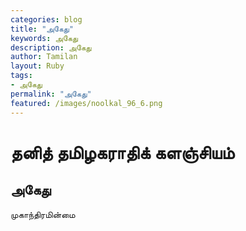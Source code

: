 ```yaml
---  
categories: blog  
title: "அகேது"
keywords: அகேது  
description: அகேது
author: Tamilan  
layout: Ruby  
tags:     
- அகேது
permalink: "அகேது"  
featured: /images/noolkal_96_6.png  
--- 
```

# தனித் தமிழகராதிக் களஞ்சியம்
## அகேது

முகாந்திரமின்மை  
